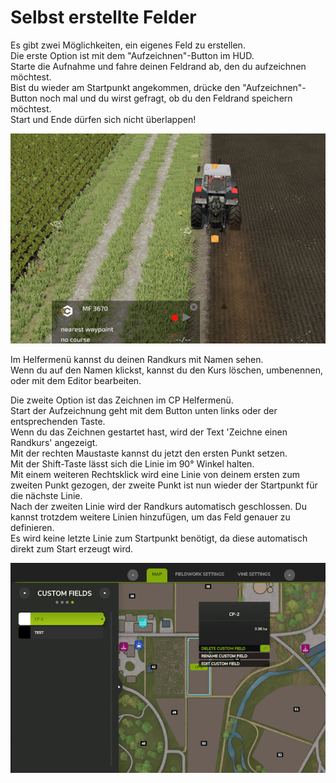# Selbst erstellte Felder

  
Es gibt zwei Möglichkeiten, ein eigenes Feld zu erstellen.  
Die erste Option ist mit dem "Aufzeichnen"-Button im HUD.  
Starte die Aufnahme und fahre deinen Feldrand ab, den du aufzeichnen möchtest.  
Bist du wieder am Startpunkt angekommen, drücke den "Aufzeichnen"-Button noch mal und du wirst gefragt, ob du den Feldrand speichern möchtest.  
Start und Ende dürfen sich nicht überlappen!  


![Image](../assets/images/recordcustomhelp_0_0_765_510.png)

  
Im Helfermenü kannst du deinen Randkurs mit Namen sehen.  
Wenn du auf den Namen klickst, kannst du den Kurs löschen, umbenennen, oder mit dem Editor bearbeiten.  


  
Die zweite Option ist das Zeichnen im CP Helfermenü.  
Start der Aufzeichnung geht mit dem Button unten links oder der entsprechenden Taste.  
Wenn du das Zeichnen gestartet hast, wird der Text 'Zeichne einen Randkurs' angezeigt.  
Mit der rechten Maustaste kannst du jetzt den ersten Punkt setzen.  
Mit der Shift-Taste lässt sich die Linie im 90° Winkel halten.  
Mit einem weiteren Rechtsklick wird eine Linie von deinem ersten zum zweiten Punkt gezogen, der zweite Punkt ist nun wieder der Startpunkt für die nächste Linie.  
Nach der zweiten Linie wird der Randkurs automatisch geschlossen. Du kannst trotzdem weitere Linien hinzufügen, um das Feld genauer zu definieren.  
Es wird keine letzte Linie zum Startpunkt benötigt, da diese automatisch direkt zum Start erzeugt wird.  


![Image](../assets/images/customfield_0_0_765_510.png)

